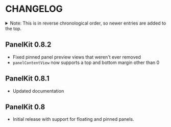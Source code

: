 CHANGELOG
=========

<details>
<summary>Note: This is in reverse chronological order, so newer entries are added to the top.</summary>

| Contents                        |
| :------------------------------ |
| [PanelKit 0.8.2](#panelkit-082) |
| [PanelKit 0.8.1](#panelkit-081) |
| [PanelKit 0.8](#panelkit-08)    |

</details>

PanelKit 0.8.2
--------------

* Fixed pinned panel preview views that weren't ever removed
* ```panelContentView``` now supports a top and bottom margin other than 0

PanelKit 0.8.1
--------------

*  Updated documentation

PanelKit 0.8
------------

* Initial release with support for floating and pinned panels.




